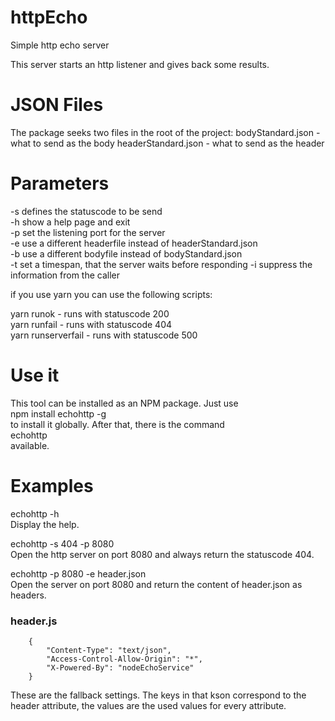 # httpEcho
Simple http echo server 

This server starts an http listener and gives back some results.

# JSON Files
The package seeks two files in the root of the project:
bodyStandard.json - what to send as the body
headerStandard.json - what to send as the header

# Parameters
-s defines the statuscode to be send  
-h show a help page and exit   
-p set the listening port for the server  
-e use a different headerfile instead of headerStandard.json  
-b use a different bodyfile instead of bodyStandard.json  
-t set a timespan, that the server waits before responding 
-i suppress the information from the caller  

if you use yarn you can use the following scripts: 
  
yarn runok - runs with statuscode 200   
yarn runfail - runs with statuscode 404  
yarn runserverfail - runs with statuscode 500   

# Use it 
This tool can be installed as an NPM package. Just use   
npm install echohttp -g  
to install it globally. After that, there is the command  
echohttp  
available.  

# Examples  
  
echohttp -h   
Display the help.  
  
echohttp -s 404 -p 8080  
Open the http server on port 8080 and always return the statuscode 404.   
  
echohttp -p 8080 -e header.json  
Open the server on port 8080 and return the content of header.json as headers.  
### header.js   
  
		{  
			"Content-Type": "text/json",  
			"Access-Control-Allow-Origin": "*",  
			"X-Powered-By": "nodeEchoService"  
		}  
		  
These are the fallback settings. The keys in that kson correspond to the header attribute, the values are the used values for every attribute.  


